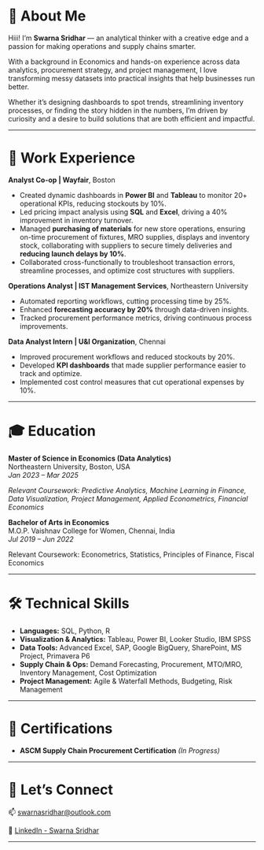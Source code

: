# 🎯 About Me

Hiii! I’m **Swarna Sridhar** — an analytical thinker with a creative edge and a passion for making operations and supply chains smarter.

With a background in Economics and hands-on experience across data analytics, procurement strategy, and project management, I love transforming messy datasets into practical insights that help businesses run better.

Whether it’s designing dashboards to spot trends, streamlining inventory processes, or finding the story hidden in the numbers, I’m driven by curiosity and a desire to build solutions that are both efficient and impactful.

---

# 💼 Work Experience

**Analyst Co-op | Wayfair**, Boston  
- Created dynamic dashboards in **Power BI** and **Tableau** to monitor 20+ operational KPIs, reducing stockouts by 10%.
- Led pricing impact analysis using **SQL** and **Excel**, driving a 40% improvement in inventory turnover.
- Managed **purchasing of materials** for new store operations, ensuring on-time procurement of fixtures, MRO supplies, displays and inventory stock, collaborating with suppliers to secure timely deliveries and **reducing launch delays by 10%**.
- Collaborated cross-functionally to troubleshoot transaction errors, streamline processes, and optimize cost structures with suppliers.

**Operations Analyst | IST Management Services**, Northeastern University  
- Automated reporting workflows, cutting processing time by 25%.
- Enhanced **forecasting accuracy by 20%** through data-driven insights.
- Tracked procurement performance metrics, driving continuous process improvements.

**Data Analyst Intern | U&I Organization**, Chennai  
- Improved procurement workflows and reduced stockouts by 20%.
- Developed **KPI dashboards** that made supplier performance easier to track and optimize.
- Implemented cost control measures that cut operational expenses by 10%.

---

# 🎓 Education

**Master of Science in Economics (Data Analytics)**  
Northeastern University, Boston, USA  
*Jan 2023 – Mar 2025*  

*Relevant Coursework: Predictive Analytics, Machine Learning in Finance,  Data Visualization, Project Management, Applied Econometrics, Financial Economics*

**Bachelor of Arts in Economics**  
M.O.P. Vaishnav College for Women, Chennai, India  
*Jul 2019 – Jun 2022*  

Relevant Coursework: Econometrics, Statistics, Principles of Finance, Fiscal Economics 

---

# 🛠️ Technical Skills

- **Languages:** SQL, Python, R
- **Visualization & Analytics:** Tableau, Power BI, Looker Studio, IBM SPSS
- **Data Tools:** Advanced Excel, SAP, Google BigQuery, SharePoint, MS Project, Primavera P6
- **Supply Chain & Ops:** Demand Forecasting, Procurement, MTO/MRO, Inventory Management, Cost Optimization
- **Project Management:** Agile & Waterfall Methods, Budgeting, Risk Management

---

# 📜 Certifications

- **ASCM Supply Chain Procurement Certification** *(In Progress)*

---

# 🤝 Let’s Connect

📫 [swarnasridhar@outlook.com](mailto:sridhar.sw@northeastern.edu)

🔗 [LinkedIn - Swarna Sridhar](https://www.linkedin.com/in/swarna-sridhar-716b3320a/)


---
